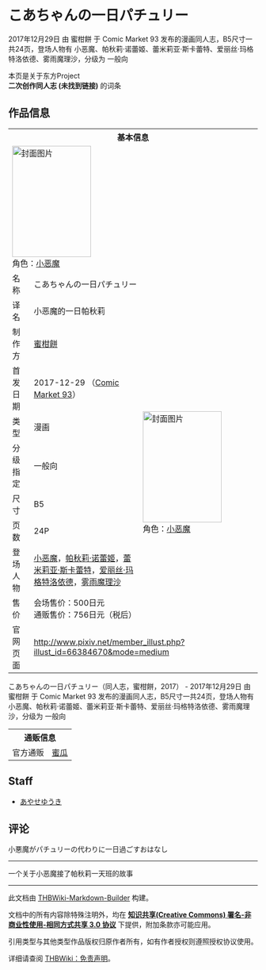 # こあちゃんの一日パチュリー

<!-- source html: G:\repos\THBWiki-Markdown-Builder\THBWikiMarkdown\Temp\main\7\78\ns0%3A%E3%81%93%E3%81%82%E3%81%A1%E3%82%83%E3%82%93%E3%81%AE%E4%B8%80%E6%97%A5%E3%83%91%E3%83%81%E3%83%A5%E3%83%AA%E3%83%BC.html -->

2017年12月29日 由 蜜柑餅 于 Comic Market 93 发布的漫画同人志，B5尺寸一共24页，登场人物有 小恶魔、帕秋莉·诺蕾姬、蕾米莉亚·斯卡蕾特、爱丽丝·玛格特洛依德、雾雨魔理沙，分级为 一般向

本页是关于东方Project  
 **二次创作同人志 (未找到链接)** 的词条
## 作品信息

<table><tbody><tr><th colspan="3">基本信息</th></tr><tr><td class="cover-artwork-mobile" colspan="2"><a href="./文件-こあちゃんの一日パチュリー封面.png.md" class="image" title="封面图片"><img alt="封面图片" src="https://upload.thwiki.cc/thumb/b/bf/%E3%81%93%E3%81%82%E3%81%A1%E3%82%83%E3%82%93%E3%81%AE%E4%B8%80%E6%97%A5%E3%83%91%E3%83%81%E3%83%A5%E3%83%AA%E3%83%BC%E5%B0%81%E9%9D%A2.png/159px-%E3%81%93%E3%81%82%E3%81%A1%E3%82%83%E3%82%93%E3%81%AE%E4%B8%80%E6%97%A5%E3%83%91%E3%83%81%E3%83%A5%E3%83%AA%E3%83%BC%E5%B0%81%E9%9D%A2.png" decoding="async" loading="lazy" width="159" height="224" srcset="https://upload.thwiki.cc/thumb/b/bf/%E3%81%93%E3%81%82%E3%81%A1%E3%82%83%E3%82%93%E3%81%AE%E4%B8%80%E6%97%A5%E3%83%91%E3%83%81%E3%83%A5%E3%83%AA%E3%83%BC%E5%B0%81%E9%9D%A2.png/238px-%E3%81%93%E3%81%82%E3%81%A1%E3%82%83%E3%82%93%E3%81%AE%E4%B8%80%E6%97%A5%E3%83%91%E3%83%81%E3%83%A5%E3%83%AA%E3%83%BC%E5%B0%81%E9%9D%A2.png 1.5x, https://upload.thwiki.cc/thumb/b/bf/%E3%81%93%E3%81%82%E3%81%A1%E3%82%83%E3%82%93%E3%81%AE%E4%B8%80%E6%97%A5%E3%83%91%E3%83%81%E3%83%A5%E3%83%AA%E3%83%BC%E5%B0%81%E9%9D%A2.png/317px-%E3%81%93%E3%81%82%E3%81%A1%E3%82%83%E3%82%93%E3%81%AE%E4%B8%80%E6%97%A5%E3%83%91%E3%83%81%E3%83%A5%E3%83%AA%E3%83%BC%E5%B0%81%E9%9D%A2.png 2x" data-file-width="627" data-file-height="885"></a><div class="cover-char">角色：<a href="./小恶魔.md" title="小恶魔">小恶魔</a></div></td>
</tr><tr><td class="label">名称</td><td colspan="2"> こあちゃんの一日パチュリー </td></tr><tr><td class="label">译名</td><td colspan="2"> 小恶魔的一日帕秋莉 </td></tr><tr><td class="label">制作方</td><td><a href="./蜜柑餅.md" title="蜜柑餅">蜜柑餅</a></td><td class="cover-artwork" rowspan="8" style="min-width:224px;"><a href="./文件-こあちゃんの一日パチュリー封面.png.md" class="image" title="封面图片"><img alt="封面图片" src="https://upload.thwiki.cc/thumb/b/bf/%E3%81%93%E3%81%82%E3%81%A1%E3%82%83%E3%82%93%E3%81%AE%E4%B8%80%E6%97%A5%E3%83%91%E3%83%81%E3%83%A5%E3%83%AA%E3%83%BC%E5%B0%81%E9%9D%A2.png/159px-%E3%81%93%E3%81%82%E3%81%A1%E3%82%83%E3%82%93%E3%81%AE%E4%B8%80%E6%97%A5%E3%83%91%E3%83%81%E3%83%A5%E3%83%AA%E3%83%BC%E5%B0%81%E9%9D%A2.png" decoding="async" loading="lazy" width="159" height="224" srcset="https://upload.thwiki.cc/thumb/b/bf/%E3%81%93%E3%81%82%E3%81%A1%E3%82%83%E3%82%93%E3%81%AE%E4%B8%80%E6%97%A5%E3%83%91%E3%83%81%E3%83%A5%E3%83%AA%E3%83%BC%E5%B0%81%E9%9D%A2.png/238px-%E3%81%93%E3%81%82%E3%81%A1%E3%82%83%E3%82%93%E3%81%AE%E4%B8%80%E6%97%A5%E3%83%91%E3%83%81%E3%83%A5%E3%83%AA%E3%83%BC%E5%B0%81%E9%9D%A2.png 1.5x, https://upload.thwiki.cc/thumb/b/bf/%E3%81%93%E3%81%82%E3%81%A1%E3%82%83%E3%82%93%E3%81%AE%E4%B8%80%E6%97%A5%E3%83%91%E3%83%81%E3%83%A5%E3%83%AA%E3%83%BC%E5%B0%81%E9%9D%A2.png/317px-%E3%81%93%E3%81%82%E3%81%A1%E3%82%83%E3%82%93%E3%81%AE%E4%B8%80%E6%97%A5%E3%83%91%E3%83%81%E3%83%A5%E3%83%AA%E3%83%BC%E5%B0%81%E9%9D%A2.png 2x" data-file-width="627" data-file-height="885"></a><div class="cover-char">角色：<a href="./小恶魔.md" title="小恶魔">小恶魔</a></div></td>
</tr><tr><td class="label">首发日期</td><td>2017-12-29&#160;（<a href="/展会作品列表?e=Comic+Market%2393">Comic Market 93</a>）</td></tr><tr><td class="label">类型</td><td>漫画</td></tr><tr><td class="label">分级指定</td><td>一般向</td></tr><tr><td class="label">尺寸</td><td>B5</td></tr><tr><td class="label">页数</td><td>24P</td></tr><tr><td class="label">登场人物</td><td><a href="./小恶魔.md" title="小恶魔">小恶魔</a>，<a href="./帕秋莉·诺蕾姬.md" title="帕秋莉·诺蕾姬">帕秋莉·诺蕾姬</a>，<a href="./蕾米莉亚·斯卡蕾特.md" title="蕾米莉亚·斯卡蕾特">蕾米莉亚·斯卡蕾特</a>，<a href="./爱丽丝·玛格特洛依德.md" title="爱丽丝·玛格特洛依德">爱丽丝·玛格特洛依德</a>，<a href="./雾雨魔理沙.md" title="雾雨魔理沙">雾雨魔理沙</a></td></tr><tr><td class="label">售价</td><td>会场售价：500日元<br>通贩售价：756日元（税后）</td></tr>
<tr><td class="label">官网页面</td><td colspan="2"><a rel="nofollow" class="external free" href="http://www.pixiv.net/member_illust.php?illust_id=66384670&amp;mode=medium">http://www.pixiv.net/member_illust.php?illust_id=66384670&amp;mode=medium</a></td></tr></tbody></table>

こあちゃんの一日パチュリー（同人志，蜜柑餅，2017） - 2017年12月29日 由 蜜柑餅 于 Comic Market 93 发布的漫画同人志，B5尺寸一共24页，登场人物有 小恶魔、帕秋莉·诺蕾姬、蕾米莉亚·斯卡蕾特、爱丽丝·玛格特洛依德、雾雨魔理沙，分级为 一般向

<table><tbody><tr><th colspan="3">通贩信息</th></tr><tr><td class="label">官方通贩</td><td colspan="2"><a rel="nofollow" class="external text" href="https://www.melonbooks.co.jp/detail/detail.php?product_id=325560">蜜瓜</a></td></tr></tbody></table>


## Staff
- [あやせゆうき](./あやせゆうき.md)

## 评论
  
小悪魔がパチュリーの代わりに一日過ごすおはなし
  

___

  
一个关于小恶魔接了帕秋莉一天班的故事
  





---

此文档由 [THBWiki-Markdown-Builder](https://github.com/Delsin-Yu/THBWiki-Markdown-Builder) 构建。

文档中的所有内容除特殊注明外，均在 [**知识共享(Creative Commons) 署名-非商业性使用-相同方式共享 3.0 协议**](https://creativecommons.org/licenses/by-sa/3.0/deed.zh-hans) 下提供，附加条款亦可能应用。

引用类型与其他类型作品版权归原作者所有，如有作者授权则遵照授权协议使用。

详细请查阅 [THBWiki：免责声明](https://thbwiki.cc/THBWiki:%E5%85%8D%E8%B4%A3%E5%A3%B0%E6%98%8E)。

